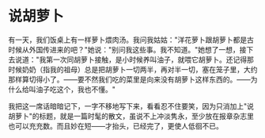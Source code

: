# 说胡萝卜

有一天，我们饭桌上有一样萝卜煨肉汤。我问我姑姑："洋花萝卜跟胡萝卜都是古时候从外国传进来的吧？"她说："别问我这些事。我不知道。"她想了一想，接下去说道："我第一次同胡萝卜接触，是小时候养叫油子，就喂它胡萝卜。还记得那时候奶奶（指我的祖母）总是把胡萝卜一切两半，再对半一切，塞在笼子里，大约那样算切得小了。——要不然我们吃的菜里是向来没有胡萝卜这样东西的。——为什么给叫油子吃这个，我也不懂。"

我把这一席话暗暗记下，一字不移地写下来，看看忍不住要笑，因为只消加上"说胡萝卜"的标题，就是一篇时髦的散文，虽说不上冲淡隽永，至少放在报章杂志里也可以充充数。而且妙在短——才抬头，已经完了，更使人低徊不已。